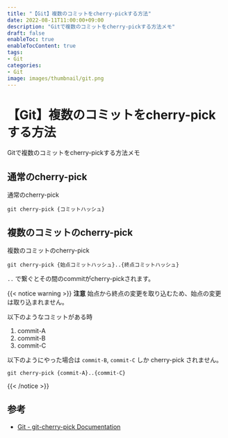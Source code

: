 ```yaml
---
title: "【Git】複数のコミットをcherry-pickする方法"
date: 2022-08-11T11:00:00+09:00
description: "Gitで複数のコミットをcherry-pickする方法メモ"
draft: false
enableToc: true
enableTocContent: true
tags: 
- Git
categories: 
- Git
image: images/thumbnail/git.png
---
```


# 【Git】複数のコミットをcherry-pickする方法
Gitで複数のコミットをcherry-pickする方法メモ

## 通常のcherry-pick
通常のcherry-pick
```
git cherry-pick {コミットハッシュ}
```

## 複数のコミットのcherry-pick
複数のコミットのcherry-pick
```
git cherry-pick {始点コミットハッシュ}..{終点コミットハッシュ}
```

`..` で繋ぐとその間のcommitがcherry-pickされます。

{{< notice warning >}}
**注意**
始点から終点の変更を取り込むため、始点の変更は取り込まれません。

以下のようなコミットがある時
1. commit-A
1. commit-B
1. commit-C

以下のようにやった場合は `commit-B`, `commit-C` しか cherry-pick されません。
```
git cherry-pick {commit-A}..{commit-C}
```

{{< /notice >}}

## 参考
* <a href="https://git-scm.com/docs/git-cherry-pick" target="_blank" rel="nofollow noopener">Git - git-cherry-pick Documentation</a>
